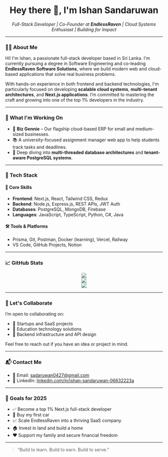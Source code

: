 <h1 align="center">Hey there 👋, I'm Ishan Sandaruwan</h1>
<p align="center">
  <em>Full-Stack Developer | Co-Founder at <strong>EndlessRaven</strong> | Cloud Systems Enthusiast | Building for Impact</em>
</p>

---

### 👨‍💻 About Me

Hi! I'm Ishan, a passionate full-stack developer based in Sri Lanka. I'm currently pursuing a degree in Software Engineering and co-leading **EndlessRaven Software Solutions**, where we build modern web and cloud-based applications that solve real business problems.

With hands-on experience in both frontend and backend technologies, I'm particularly focused on developing **scalable cloud systems**, **multi-tenant architectures**, and **Next.js applications**. I’m committed to mastering the craft and growing into one of the top 1% developers in the industry.

---

### 🚀 What I'm Working On

- 🔧 **Biz Gennie** – Our flagship cloud-based ERP for small and medium-sized businesses.
- 📚 A university-focused assignment manager web app to help students track tasks and deadlines.
- 🧠 Deep diving into **multi-threaded database architectures** and **tenant-aware PostgreSQL systems**.

---

### 📌 Tech Stack

#### 🧠 Core Skills
- **Frontend**: Next.js, React, Tailwind CSS, Redux
- **Backend**: Node.js, Express.js, REST APIs, JWT Auth
- **Databases**: PostgreSQL, MongoDB, Firebase
- **Languages**: JavaScript, TypeScript, Python, C#, Java

#### 🛠 Tools & Platforms
- Prisma, Git, Postman, Docker (learning), Vercel, Railway
- VS Code, GitHub Projects, Notion

---

### 📈 GitHub Stats

<p align="center">
  <img src="https://github-readme-stats.vercel.app/api?username=Ishan-Sandaruwan&show_icons=true&theme=default&hide=stars&count_private=true" />
  <br/>
  <img src="https://github-readme-streak-stats.herokuapp.com/?user=Ishan-Sandaruwan" />
  <br/>
  <img src="https://github-readme-stats.vercel.app/api/top-langs/?username=Ishan-Sandaruwan&layout=compact" />
</p>

---

### 🤝 Let's Collaborate

I’m open to collaborating on:
- 🚀 Startups and SaaS projects
- 📘 Education technology solutions
- 🧩 Backend infrastructure and API design

Feel free to reach out if you have an idea or project in mind.

---

### 📬 Contact Me

- 📧 Email: [sadaruwan0427@gmail.com](mailto:sadaruwan0427@gmail.com)
- 💼 LinkedIn: [linkedin.com/in/ishan-sandaruwan-06632223a](https://www.linkedin.com/in/ishan-sandaruwan-06632223a/)

---

### 🌱 Goals for 2025

- ✅ Become a top 1% Next.js full-stack developer  
- 🚗 Buy my first car  
- 📈 Scale EndlessRaven into a thriving SaaS company  
- 🏠 Invest in land and build a home  
- ❤️ Support my family and secure financial freedom  

---

> “Build to learn. Build to earn. Build to serve.”
